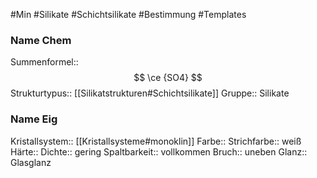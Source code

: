 #Min #Silikate #Schichtsilikate #Bestimmung #Templates


### Name Chem

Summenformel:: $$ \ce {SO4} $$
Strukturtypus:: [[Silikatstrukturen#Schichtsilikate]]
Gruppe:: Silikate


### Name Eig

Kristallsystem:: [[Kristallsysteme#monoklin]]
Farbe::
Strichfarbe:: weiß
Härte::
Dichte:: gering
Spaltbarkeit:: vollkommen
Bruch:: uneben
Glanz:: Glasglanz





